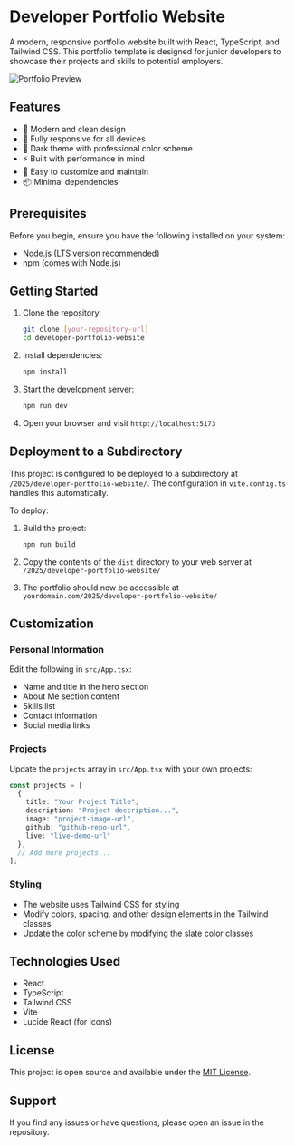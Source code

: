 # Developer Portfolio Website

A modern, responsive portfolio website built with React, TypeScript, and Tailwind CSS. This portfolio template is designed for junior developers to showcase their projects and skills to potential employers.

![Portfolio Preview](https://images.unsplash.com/photo-1517245386807-bb43f82c33c4?auto=format&fit=crop&q=80&w=2940&ixlib=rb-4.0.3)

## Features

- 🎨 Modern and clean design
- 📱 Fully responsive for all devices
- 🌙 Dark theme with professional color scheme
- ⚡ Built with performance in mind
- 🔧 Easy to customize and maintain
- 📦 Minimal dependencies

## Prerequisites

Before you begin, ensure you have the following installed on your system:
- [Node.js](https://nodejs.org/) (LTS version recommended)
- npm (comes with Node.js)

## Getting Started

1. Clone the repository:
   ```bash
   git clone [your-repository-url]
   cd developer-portfolio-website
   ```

2. Install dependencies:
   ```bash
   npm install
   ```

3. Start the development server:
   ```bash
   npm run dev
   ```

4. Open your browser and visit `http://localhost:5173`

## Deployment to a Subdirectory

This project is configured to be deployed to a subdirectory at `/2025/developer-portfolio-website/`. The configuration in `vite.config.ts` handles this automatically.

To deploy:

1. Build the project:
   ```bash
   npm run build
   ```

2. Copy the contents of the `dist` directory to your web server at `/2025/developer-portfolio-website/`

3. The portfolio should now be accessible at `yourdomain.com/2025/developer-portfolio-website/`

## Customization

### Personal Information
Edit the following in `src/App.tsx`:
- Name and title in the hero section
- About Me section content
- Skills list
- Contact information
- Social media links

### Projects
Update the `projects` array in `src/App.tsx` with your own projects:
```typescript
const projects = [
  {
    title: "Your Project Title",
    description: "Project description...",
    image: "project-image-url",
    github: "github-repo-url",
    live: "live-demo-url"
  },
  // Add more projects...
];
```

### Styling
- The website uses Tailwind CSS for styling
- Modify colors, spacing, and other design elements in the Tailwind classes
- Update the color scheme by modifying the slate color classes

## Technologies Used

- React
- TypeScript
- Tailwind CSS
- Vite
- Lucide React (for icons)

## License

This project is open source and available under the [MIT License](LICENSE).

## Support

If you find any issues or have questions, please open an issue in the repository.